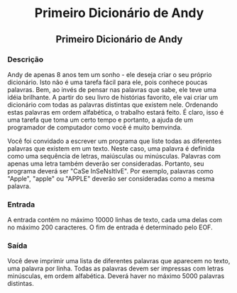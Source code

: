 <h1 align="center">Primeiro Dicionário de Andy</h1>
<h2 align="center">Primeiro Dicionário de Andy</h2>

### Descrição

Andy de apenas 8 anos tem um sonho - ele deseja criar o seu próprio dicionário. Isto não é uma tarefa fácil para ele, pois conhece poucas palavras. Bem, ao invés de pensar nas palavras que sabe, ele teve uma idéia brilhante. A partir do seu livro de histórias favorito, ele vai criar um dicionário com todas as palavras distintas que existem nele. Ordenando estas palavras em ordem alfabética, o trabalho estará feito. É claro, isso é uma tarefa que toma um certo tempo e portanto, a ajuda de um programador de computador como você é muito bemvinda.

Você foi convidado a escrever um programa que liste todas as diferentes palavras que existem em um texto. Neste caso, uma palavra é definida como uma sequência de letras, maiúsculas ou minúsculas. Palavras com apenas uma letra também deverão ser consideradas. Portanto, seu programa deverá ser "CaSe InSeNsItIvE". Por exemplo, palavras como "Apple", "apple" ou "APPLE" deverão ser consideradas como a mesma palavra.

### Entrada

A entrada contém no máximo 10000 linhas de texto, cada uma delas com no máximo 200 caracteres. O fim de entrada é determinado pelo EOF.

### Saída

Você deve imprimir uma lista de diferentes palavras que aparecem no texto, uma palavra por linha. Todas as palavras devem ser impressas com letras minúsculas, em ordem alfabética. Deverá haver no máximo 5000 palavras distintas.
